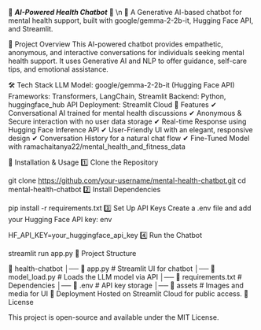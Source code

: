 🌿 ***AI-Powered Health Chatbot*** 🤖 \n
🚀 A Generative AI-based chatbot for mental health support, built with google/gemma-2-2b-it, Hugging Face API, and Streamlit.

🔹 Project Overview
This AI-powered chatbot provides empathetic, anonymous, and interactive conversations for individuals seeking mental health support. It uses Generative AI and NLP to offer guidance, self-care tips, and emotional assistance.

🛠 Tech Stack
LLM Model: google/gemma-2-2b-it (Hugging Face API)
Frameworks: Transformers, LangChain, Streamlit
Backend: Python, huggingface_hub API
Deployment: Streamlit Cloud
📌 Features
✔ Conversational AI trained for mental health discussions
✔ Anonymous & Secure interaction with no user data storage
✔ Real-time Response using Hugging Face Inference API
✔ User-Friendly UI with an elegant, responsive design
✔ Conversation History for a natural chat flow
✔ Fine-Tuned Model with ramachaitanya22/mental_health_and_fitness_data

🚀 Installation & Usage
1️⃣ Clone the Repository

git clone https://github.com/your-username/mental-health-chatbot.git
cd mental-health-chatbot
2️⃣ Install Dependencies

pip install -r requirements.txt
3️⃣ Set Up API Keys
Create a .env file and add your Hugging Face API key:
env

HF_API_KEY=your_huggingface_api_key
4️⃣ Run the Chatbot

streamlit run app.py
📂 Project Structure

📂 health-chatbot
│── 📄 app.py                 # Streamlit UI for chatbot
│── 📄 model_load.py          # Loads the LLM model via API
│── 📄 requirements.txt       # Dependencies
│── 📄 .env                   # API key storage
│── 📂 assets                 # Images and media for UI
🚀 Deployment
Hosted on Streamlit Cloud for public access.
📜 License

This project is open-source and available under the MIT License.
